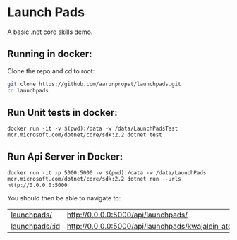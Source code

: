 # Launch Pads

A basic .net core skills demo. 

## Running in docker:

Clone the repo and cd to root:
```sh
git clone https://github.com/aaronpropst/launchpads.git
cd launchpads
```

## Run Unit tests in docker:
```
docker run -it -v $(pwd):/data -w /data/LaunchPadsTest mcr.microsoft.com/dotnet/core/sdk:2.2 dotnet test
```

## Run Api Server in Docker:
```
docker run -it -p 5000:5000 -v $(pwd):/data -w /data/LaunchPads mcr.microsoft.com/dotnet/core/sdk:2.2 dotnet run --urls http://0.0.0.0:5000
```
You should then be able to navigate to:

| | |
| --- | --- |
| [launchpads/](http://0.0.0.0:5000/api/launchpads/) | http://0.0.0.0:5000/api/launchpads/  |
| [launchpads/:id](http://0.0.0.0:5000/api/launchpads/kwajalein_atoll) | http://0.0.0.0:5000/api/launchpads/kwajalein_atoll  |